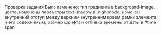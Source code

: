 Проверка задания
Было изменено: тип градиента в background-image, цвета, изменены параметры text-shadow в .nightmode, изменен внутренний отступ между верхним внутренним краем рамки элемента и его содержимым, размер шрифта и отбивка времены от даты в #time span 
